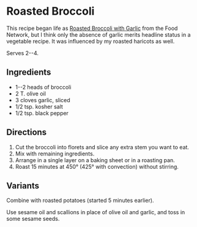 # Roasted Broccoli

This recipe began life as [Roasted Broccoli with Garlic](http://www.foodnetwork.com/recipes/food-network-kitchens/roasted-broccoli-with-garlic-recipe.html) from the Food Network, but I think only the absence of garlic merits headline status in a vegetable recipe.  It was influenced by my roasted haricots as well.

Serves 2--4.

## Ingredients

* 1--2 heads of broccoli
* 2 T. olive oil
* 3 cloves garlic, sliced
* 1/2 tsp. kosher salt 
* 1/2 tsp. black pepper

## Directions

1. Cut the broccoli into florets and slice any extra stem you want to eat.
2. Mix with remaining ingredients.
3. Arrange in a single layer on a baking sheet or in a roasting pan.
5. Roast 15 minutes at 450° (425° with convection) without stirring.

## Variants

Combine with roasted potatoes (started 5 minutes earlier).

Use sesame oil and scallions in place of olive oil and garlic, and toss in some sesame seeds.
